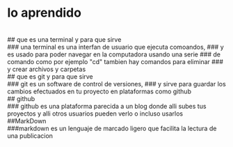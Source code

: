 # lo aprendido
<br>
## que es una terminal y para que sirve
<br>
### una terminal es una interfan de usuario que ejecuta comoandos,
### y es usado para poder navegar en la computadora usando una serie
### de comando como por ejemplo "cd" tambien hay comandos para eliminar
### y crear archivos y carpetas
<br>
## que es git y para que sirve
<br>
### git es un software de control de versiones,
### y sirve para guardar los cambios efectuados en tu proyecto en plataformas como github
<br>
## github
<br>
### github es una plataforma parecida a un blog donde alli subes tus proyectos y alli otros usuarios pueden verlo o incluso usarlos
<br>
##MarkDown
<br>
###markdown es un lenguaje de marcado ligero que facilita la lectura de una publicacion
